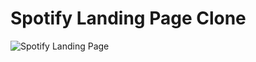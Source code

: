 # Spotify Landing Page Clone
![Spotify Landing Page](https://github.com/Gaya3Ramesh/Spotify-Landing-Page/assets/89316721/80bd9fb7-8813-4fd0-90cf-7885c14290f8)
